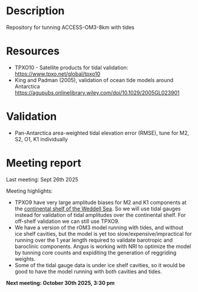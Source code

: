 # Description
Repository for tunning ACCESS-OM3-8km with tides

# Resources
- TPXO10 - Satellite products for tidal validation: https://www.tpxo.net/global/tpxo10
- King and Padman (2005), validation of ocean tide models around Antarctica https://agupubs.onlinelibrary.wiley.com/doi/10.1029/2005GL023901

# Validation
- Pan-Antarctica area-weighted tidal elevation error (RMSE), tune for M2, S2, O1, K1 individually
  
# Meeting report

Last meeting: Sept 26th 2025



Meeting highlights:

- TPXO9 have very large amplitude biases for M2 and K1 components at the [continental shelf of the Weddell Sea](https://github.com/willaguiar/OM3-8km-tidal-tunning/blob/main/Validation/Jupyter/compare_TPXO9_AntTG_M2.ipynb). So we will use tidal gauges instead for validation of tidal amplitudes over the continental shelf. For off-shelf validation we can still use TPXO9.
- We have a version of the rOM3 model running with tides, and without ice shelf cavities, but the model is yet too slow/expensive/impractical for running over the 1 year length required to validate barotropic and baroclinic components. Angus is working with NRI to optimize the model by tunning core counts and expiditing the generation of reggriding weights.
- Some of the tidal gauge data is under ice shelf cavities, so it would be good to have the model running with both cavities and tides.



**Next meeting: October 30th 2025, 3:30 pm**


